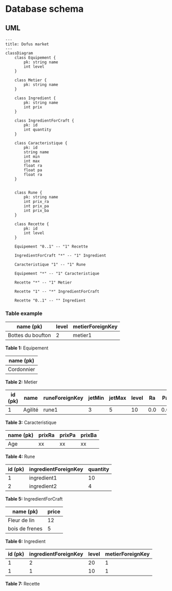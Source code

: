 
# Database schema

## UML

```mermaid
---
title: Dofus market
---
classDiagram
    class Equipement {
        pk: string name
        int level
    }

    class Metier {
        pk: string name
    }

    class Ingredient {
        pk: string name
        int prix
    }

    class IngredientForCraft {
        pk: id
        int quantity
    }

    class Caracteristique {
        pk: id
        string name
        int min
        int max
        float ra
        float pa
        float ra
    }


    class Rune {
        pk: string name
        int prix_ra
        int prix_pa
        int prix_ba
    }

    class Recette {
        pk: id
        int level
    }

    Equipement "0..1" -- "1" Recette

    IngredientForCraft "*" -- "1" Ingredient

    Caracteristique "1" -- "1" Rune

    Equipement "*" -- "1" Caracteristique

    Recette "*" -- "1" Metier

    Recette "1" -- "*" IngredientForCraft

    Recette "0..1" -- "" Ingredient

```

### Table example

| name (pk)         | level | metierForeignKey |
| ----------------- | ----- | ---------------- |
| Bottes du boufton | 2     | metier1          |
**Table 1:** Equipement

| name (pk)  |
| ---------- |
| Cordonnier |
**Table 2:** Metier

| id (pk) | name    | runeForeignKey | jetMin | jetMax | level | Ra  | Pa  | Ba  |
| ------- | ------- | -------------- | ------ | ------ | ----- | --- | --- | --- |
| 1       | Agilité | rune1          | 3      | 5      | 10    | 0.0 | 0.0 | 1.2 |
**Table 3:** Caracteristique

| name (pk) | prixRa | prixPa | prixBa |
| --------- | ------ | ------ | ------ |
| Age       | xx     | xx     | xx     |
**Table 4:** Rune

| id (pk) | ingredientForeignKey | quantity |
| ------- | -------------------- | -------- |
| 1       | ingredient1          | 10       |
| 2       | ingredient2          | 4        |
**Table 5:** IngredientForCraft

| name (pk)      | price |
| -------------- | ----- |
| Fleur de lin   | 12    |
| bois de frenes | 5     |
**Table 6:** Ingredient

| id (pk) | ingredientForeignKey | level | metierForeignKey |
| ------- | -------------------- | ----- | ---------------- |
| 1       | 2                    | 20    | 1                |
| 1       | 1                    | 10    | 1                |
**Table 7:** Recette
